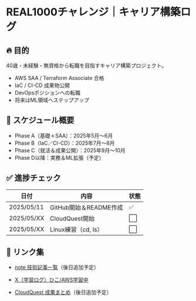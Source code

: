 # REAL1000チャレンジ｜キャリア構築ログ

## 🔥 目的
40歳・未経験・無資格から転職を目指すキャリア構築プロジェクト。

- AWS SAA / Terraform Associate 合格
- IaC / CI-CD 成果物公開
- DevOpsポジションへの転職
- 将来はML領域へステップアップ

## 📆 スケジュール概要
- Phase A（基礎＋SAA）：2025年5月〜6月
- Phase B（IaC／CI-CD）：2025年7月〜8月
- Phase C（就活＆成果公開）：2025年9月〜10月
- Phase D以降：実務＆ML拡張（予定）

## ✅ 進捗チェック
| 日付 | 内容 | 状態 |
|------|------|------|
| 2025/05/11 | GitHub開始＆README作成 | ✅ |
| 2025/05/XX | CloudQuest開始 | ⬜ |
| 2025/05/XX | Linux練習（cd, ls） | ⬜ |

## 🚀 リンク集
- [note 技術記事一覧](#)（後日追加予定）

- [X（学習ログ）ひこ/AWS学習中](https://twitter.com/HIKO099073720)
- [CloudQuest 成果まとめ](#)（後日追加予定）

